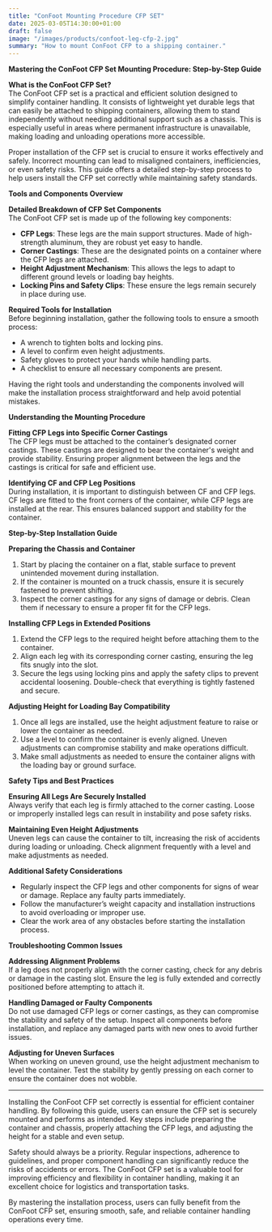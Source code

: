 ```yaml
---
title: "ConFoot Mounting Procedure CFP SET"
date: 2025-03-05T14:30:00+01:00
draft: false
image: "/images/products/confoot-leg-cfp-2.jpg"
summary: "How to mount ConFoot CFP to a shipping container."
---
```


**Mastering the ConFoot CFP Set Mounting Procedure: Step-by-Step Guide**  

**What is the ConFoot CFP Set?**  
The ConFoot CFP set is a practical and efficient solution designed to simplify container handling. It consists of lightweight yet durable legs that can easily be attached to shipping containers, allowing them to stand independently without needing additional support such as a chassis. This is especially useful in areas where permanent infrastructure is unavailable, making loading and unloading operations more accessible.  

Proper installation of the CFP set is crucial to ensure it works effectively and safely. Incorrect mounting can lead to misaligned containers, inefficiencies, or even safety risks. This guide offers a detailed step-by-step process to help users install the CFP set correctly while maintaining safety standards.  

**Tools and Components Overview**  

**Detailed Breakdown of CFP Set Components**  
The ConFoot CFP set is made up of the following key components:  
- **CFP Legs**: These legs are the main support structures. Made of high-strength aluminum, they are robust yet easy to handle.  
- **Corner Castings**: These are the designated points on a container where the CFP legs are attached.  
- **Height Adjustment Mechanism**: This allows the legs to adapt to different ground levels or loading bay heights.  
- **Locking Pins and Safety Clips**: These ensure the legs remain securely in place during use.  

**Required Tools for Installation**  
Before beginning installation, gather the following tools to ensure a smooth process:  
- A wrench to tighten bolts and locking pins.  
- A level to confirm even height adjustments.  
- Safety gloves to protect your hands while handling parts.  
- A checklist to ensure all necessary components are present.  

Having the right tools and understanding the components involved will make the installation process straightforward and help avoid potential mistakes.  

**Understanding the Mounting Procedure**  

**Fitting CFP Legs into Specific Corner Castings**  
The CFP legs must be attached to the container’s designated corner castings. These castings are designed to bear the container's weight and provide stability. Ensuring proper alignment between the legs and the castings is critical for safe and efficient use.  

**Identifying CF and CFP Leg Positions**  
During installation, it is important to distinguish between CF and CFP legs. CF legs are fitted to the front corners of the container, while CFP legs are installed at the rear. This ensures balanced support and stability for the container.  

**Step-by-Step Installation Guide**  

**Preparing the Chassis and Container**  
1. Start by placing the container on a flat, stable surface to prevent unintended movement during installation.  
2. If the container is mounted on a truck chassis, ensure it is securely fastened to prevent shifting.  
3. Inspect the corner castings for any signs of damage or debris. Clean them if necessary to ensure a proper fit for the CFP legs.  

**Installing CFP Legs in Extended Positions**  
1. Extend the CFP legs to the required height before attaching them to the container.  
2. Align each leg with its corresponding corner casting, ensuring the leg fits snugly into the slot.  
3. Secure the legs using locking pins and apply the safety clips to prevent accidental loosening. Double-check that everything is tightly fastened and secure.  

**Adjusting Height for Loading Bay Compatibility**  
1. Once all legs are installed, use the height adjustment feature to raise or lower the container as needed.  
2. Use a level to confirm the container is evenly aligned. Uneven adjustments can compromise stability and make operations difficult.  
3. Make small adjustments as needed to ensure the container aligns with the loading bay or ground surface.  

**Safety Tips and Best Practices**  

**Ensuring All Legs Are Securely Installed**  
Always verify that each leg is firmly attached to the corner casting. Loose or improperly installed legs can result in instability and pose safety risks.  

**Maintaining Even Height Adjustments**  
Uneven legs can cause the container to tilt, increasing the risk of accidents during loading or unloading. Check alignment frequently with a level and make adjustments as needed.  

**Additional Safety Considerations**  
- Regularly inspect the CFP legs and other components for signs of wear or damage. Replace any faulty parts immediately.  
- Follow the manufacturer’s weight capacity and installation instructions to avoid overloading or improper use.  
- Clear the work area of any obstacles before starting the installation process.  

**Troubleshooting Common Issues**  

**Addressing Alignment Problems**  
If a leg does not properly align with the corner casting, check for any debris or damage in the casting slot. Ensure the leg is fully extended and correctly positioned before attempting to attach it.  

**Handling Damaged or Faulty Components**  
Do not use damaged CFP legs or corner castings, as they can compromise the stability and safety of the setup. Inspect all components before installation, and replace any damaged parts with new ones to avoid further issues.  

**Adjusting for Uneven Surfaces**  
When working on uneven ground, use the height adjustment mechanism to level the container. Test the stability by gently pressing on each corner to ensure the container does not wobble.  

---

Installing the ConFoot CFP set correctly is essential for efficient container handling. By following this guide, users can ensure the CFP set is securely mounted and performs as intended. Key steps include preparing the container and chassis, properly attaching the CFP legs, and adjusting the height for a stable and even setup.  

Safety should always be a priority. Regular inspections, adherence to guidelines, and proper component handling can significantly reduce the risks of accidents or errors. The ConFoot CFP set is a valuable tool for improving efficiency and flexibility in container handling, making it an excellent choice for logistics and transportation tasks.  

By mastering the installation process, users can fully benefit from the ConFoot CFP set, ensuring smooth, safe, and reliable container handling operations every time.